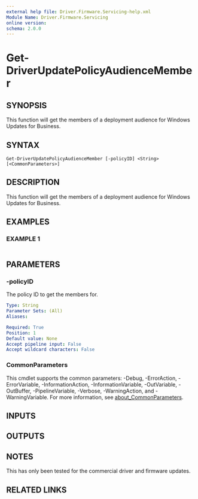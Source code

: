 ```yaml
---
external help file: Driver.Firmware.Servicing-help.xml
Module Name: Driver.Firmware.Servicing
online version:
schema: 2.0.0
---
```


# Get-DriverUpdatePolicyAudienceMember

## SYNOPSIS
This function will get the members of a deployment audience for Windows Updates for Business.

## SYNTAX

```
Get-DriverUpdatePolicyAudienceMember [-policyID] <String> [<CommonParameters>]
```

## DESCRIPTION
This function will get the members of a deployment audience for Windows Updates for Business.

## EXAMPLES

### EXAMPLE 1
```

```

## PARAMETERS

### -policyID
The policy ID to get the members for.

```yaml
Type: String
Parameter Sets: (All)
Aliases:

Required: True
Position: 1
Default value: None
Accept pipeline input: False
Accept wildcard characters: False
```

### CommonParameters
This cmdlet supports the common parameters: -Debug, -ErrorAction, -ErrorVariable, -InformationAction, -InformationVariable, -OutVariable, -OutBuffer, -PipelineVariable, -Verbose, -WarningAction, and -WarningVariable. For more information, see [about_CommonParameters](http://go.microsoft.com/fwlink/?LinkID=113216).

## INPUTS

## OUTPUTS

## NOTES
This has only been tested for the commercial driver and firmware updates.

## RELATED LINKS

